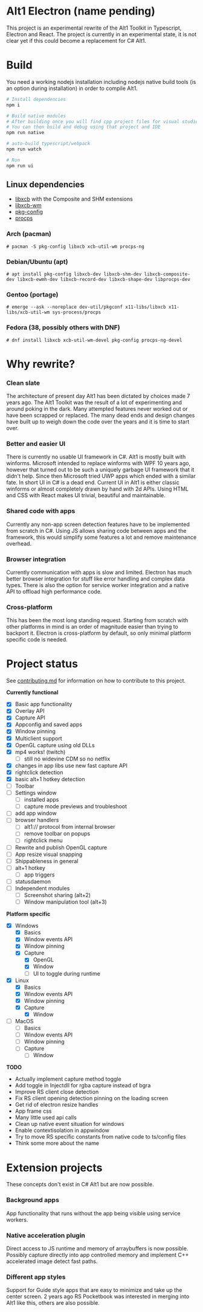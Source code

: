 
# Alt1 Electron (name pending)
This project is an experimental rewrite of the Alt1 Toolkit in Typescript, Electron and React. The project is currently in an experimental state, it is not clear yet if this could become a replacement for C# Alt1.

# Build
You need a working nodejs installation including nodejs native build tools (is an option during installation) in order to compile Alt1.
```sh
# Install dependencies
npm i

# Build native modules
# After building once you will find cpp project files for visual studio/xcode depending on your platform
# You can then build and debug using that project and IDE
npm run native

# auto-build typescript/webpack
npm run watch

# Run
npm run ui
```

## Linux dependencies

- [libxcb](https://xcb.freedesktop.org/) with the Composite and SHM extensions
- [libxcb-wm](https://gitlab.freedesktop.org/xorg/lib/libxcb-wm)
- [pkg-config](https://www.freedesktop.org/wiki/Software/pkg-config/)
- [procps](http://procps-ng.sourceforge.net/)

### Arch (pacman)

```console
# pacman -S pkg-config libxcb xcb-util-wm procps-ng
```

### Debian/Ubuntu (apt)

```console
# apt install pkg-config libxcb-dev libxcb-shm-dev libxcb-composite-dev libxcb-ewmh-dev libxcb-record-dev libxcb-shape-dev libprocps-dev
```

### Gentoo (portage)

```console
# emerge --ask --noreplace dev-util/pkgconf x11-libs/libxcb x11-libs/xcb-util-wm sys-process/procps
```

### Fedora (38, possibly others with DNF)

```console
# dnf install libxcb xcb-util-wm-devel pkg-config procps-ng-devel
```

# Why rewrite?

### Clean slate
The architecture of present day Alt1 has been dictated by choices made 7 years ago. The Alt1 Toolkit was the result of a lot of experimenting and around poking in the dark. Many attempted features never worked out or have been scrapped or replaced. The many dead ends and design changes have built up to weigh down the code over the years and it is time to start over.

### Better and easier UI
There is currently no usable UI framework in C#. Alt1 is mostly built with winforms. Microsoft intended to replace winforms with WPF 10 years ago, however that turned out to be such a uniquely garbage UI framework that it didn't help. Since then Microsoft tried UWP apps which ended with a similar fate. In short UI in C# is a dead end. Current UI in Alt1 is either classic winforms or almost completely drawn by hand with 2d APIs. Using HTML and CSS with React makes UI trivial, beautiful and maintainable.

### Shared code with apps
Currently any non-app screen detection features have to be implemented from scratch in C#. Using JS allows sharing code between apps and the framework, this would simplify some features a lot and remove maintenance overhead.

### Browser integration
Currently communication with apps is slow and limited. Electron has much better browser integration for stuff like error handling and complex data types. There is also the option for service worker integration and a native API to offload high performance code.

### Cross-platform
This has been the most long standing request. Starting from scratch with other platforms in mind is an order of magnitude easier than trying to backport it. Electron is cross-platform by default, so only minimal platform specific code is needed.

# Project status

See [contributing.md](./contributing.md) for information on how to contribute to this project.

**Currently functional**
- [x] Basic app functionality
- [x] Overlay API
- [x] Capture API
- [x] Appconfig and saved apps
- [x] Window pinning
- [x] Multiclient support
- [x] OpenGL capture using old DLLs
- [x] mp4 works! (twitch)
	- [ ] still no widevine CDM so no netflix
- [x] changes in app libs use new fast capture API
- [x] rightclick detection
- [x] basic alt+1 hotkey detection
- [ ] Toolbar
- [ ] Settings window
	- [ ] installed apps
	- [ ] capture mode previews and troubleshoot
- [ ] add app window
- [ ] browser handlers
	- [ ] alt1:// protocol from internal browser
	- [ ] remove toolbar on popups
	- [ ] rightclick menu
- [ ] Rewrite and publish OpenGL capture
- [ ] App resize visual snapping
- [ ] Shippableness in general
- [ ] alt+1 hotkey
	- [ ] app triggers
- [ ] statusdaemon
- [ ] Independent modules
	- [ ] Screenshot sharing (alt+2)
	- [ ] Window manipulation tool (alt+3)
	
**Platform specific**
- [x] Windows
	- [x] Basics
	- [x] Window events API
	- [x] Window pinning
	- [x] Capture
		- [x] OpenGL
		- [x] Window
		- [ ] UI to toggle during runtime
- [x] Linux
	- [x] Basics
	- [x] Window events API
	- [x] Window pinning
	- [x] Capture
		- [x] Window
- [ ] MacOS
	- [ ] Basics
	- [ ] Window events API
	- [ ] Window pinning
	- [ ] Capture
		- [ ] Window

**TODO**
- Actually implement capture method toggle
- Add toggle in Injectdll for rgba capture instead of bgra
- Improve RS client close detection
- Fix RS client opening detection pinning on the loading screen
- Get rid of electron resize handles
- App frame css
- Many little used api calls
- Clean up native event situation for windows
- Enable contextisolation in appwindow
- Try to move RS specific constants from native code to ts/config files
- Think some more about the name


# Extension projects
These concepts don't exist in C# Alt1 but are now possible.

### Background apps
App functionality that runs without the app being visible using service workers.

### Native acceleration plugin
Direct access to JS runtime and memory of arraybuffers is now possible. Possibly capture directly into app controlled memory and implement C++ accelerated image detect fast paths.

### Different app styles
Support for Guide style apps that are easy to minimize and take up the center screen. 2 years ago RS Pocketbook was interested in merging into Alt1 like this, others are also possible.
